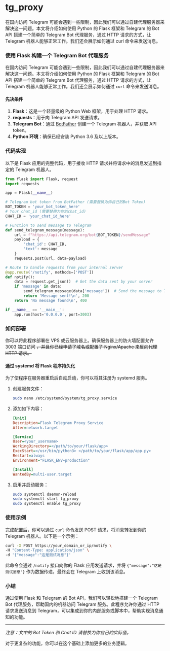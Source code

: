 # tg_proxy
在国内访问 Telegram 可能会遇到一些限制，因此我们可以通过自建代理服务器来解决这一问题。本文将介绍如何使用 Python 的 Flask 框架和 Telegram 的 Bot API 搭建一个简单的 Telegram Bot 代理服务，通过 HTTP 请求的方式，让 Telegram 机器人能够正常工作。我们还会展示如何通过 curl 命令来发送消息。
### 使用 Flask 构建一个 Telegram Bot 代理服务

在国内访问 Telegram 可能会遇到一些限制，因此我们可以通过自建代理服务器来解决这一问题。本文将介绍如何使用 Python 的 Flask 框架和 Telegram 的 Bot API 搭建一个简单的 Telegram Bot 代理服务，通过 HTTP 请求的方式，让 Telegram 机器人能够正常工作。我们还会展示如何通过 `curl` 命令来发送消息。

#### 先决条件

1. **Flask**：这是一个轻量级的 Python Web 框架，用于处理 HTTP 请求。
2. **requests**：用于向 Telegram API 发送请求。
3. **Telegram Bot**：通过 [BotFather](https://t.me/BotFather) 创建一个 Telegram 机器人，并获取 API token。
4. **Python 环境**：确保已经安装 Python 3.6 及以上版本。

### 代码实现

以下是 Flask 应用的完整代码，用于接收 HTTP 请求并将请求中的消息发送到指定的 Telegram 机器人。

```python
from flask import Flask, request
import requests

app = Flask(__name__)

# Telegram bot token from BotFather (需要替换为你自己的Bot Token)
BOT_TOKEN = 'your_bot_token_here'
# Your chat_id (需要替换为你的chat_id)
CHAT_ID = 'your_chat_id_here'

# Function to send message to Telegram
def send_telegram_message(message):
    url = f"https://api.telegram.org/bot{BOT_TOKEN}/sendMessage"
    payload = {
        'chat_id': CHAT_ID,
        'text': message
    }
    requests.post(url, data=payload)

# Route to handle requests from your internal server
@app.route('/notify', methods=['POST'])
def notify():
    data = request.get_json()  # Get the data sent by your server
    if 'message' in data:
        send_telegram_message(data['message'])  # Send the message to Telegram
        return 'Message sent!\n', 200
    return 'No message found\n', 400

if __name__ == '__main__':
    app.run(host='0.0.0.0', port=3003)
```

### 如何部署

你可以将此程序部署在 VPS 或云服务器上。确保服务器上的防火墙配置允许 3003 端口访问 ~~，并且你已经申请了域名或配置了 Nginx/Apache 来反向代理 HTTP 请求。~~

#### 通过 systemd 将 Flask 程序持久化

为了使程序在服务器重启后自动启动，你可以将其注册为 systemd 服务。

1. 创建服务文件：

   ```bash
   sudo nano /etc/systemd/system/tg_proxy.service
   ```

2. 添加如下内容：

   ```ini
   [Unit]
   Description=Flask Telegram Proxy Service
   After=network.target

   [Service]
   User=<your_username>
   WorkingDirectory=</path/to/your/flask/app>
   ExecStart=</usr/bin/python3> </path/to/your/flask/app/app.py>
   Restart=always
   Environment="FLASK_ENV=production"

   [Install]
   WantedBy=multi-user.target
   ```

3. 启用并启动服务：

   ```bash
   sudo systemctl daemon-reload
   sudo systemctl start tg_proxy
   sudo systemctl enable tg_proxy
   ```

### 使用示例

完成配置后，你可以通过 `curl` 命令发送 POST 请求，将消息转发到你的 Telegram 机器人。以下是一个示例：

```bash
curl -X POST https://your_domain_or_ip/notify \
-H "Content-Type: application/json" \
-d '{"message":"这是测试消息"}'
```

此命令会通过 `/notify` 接口向你的 Flask 应用发送请求，并将 `{"message":"这是测试消息"}` 作为数据传递，最终会在 Telegram 上收到该消息。

### 小结

通过使用 Flask 和 Telegram 的 Bot API，我们可以轻松地搭建一个 Telegram Bot 代理服务，帮助国内的机器访问 Telegram 服务。此程序允许你通过 HTTP 请求发送消息到 Telegram，可以集成到你的内部服务或脚本中，帮助实现消息通知的功能。

---

*注意：文中的 Bot Token 和 Chat ID 请替换为你自己的实际值。*

对于更复杂的功能，你可以在这个基础上添加更多的业务逻辑。
